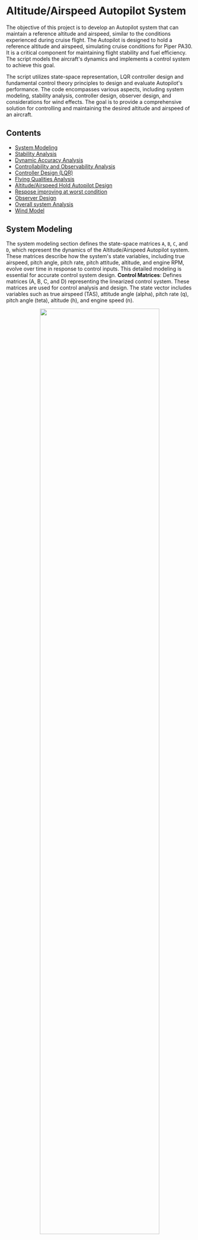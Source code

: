 # Altitude/Airspeed Autopilot System
The objective of this project is to develop an Autopilot system that can maintain a reference altitude and airspeed, similar to the conditions experienced during cruise flight. The Autopilot is designed to hold a reference altitude and airspeed, simulating cruise conditions for Piper PA30. It is a critical component for maintaining flight stability and fuel efficiency. The script models the aircraft's dynamics and implements a control system to achieve this goal.

The script utilizes state-space representation, LQR controller design and fundamental control theory principles to design and evaluate Autopilot's performance. The code encompasses various aspects, including  system modeling, stability analysis, controller design, observer design, and considerations for wind effects. The goal is to provide a comprehensive solution for controlling and maintaining the desired altitude and airspeed of an aircraft.

## Contents

- [System Modeling](#system-modeling)
- [Stability Analysis](#stability-analysis)
- [Dynamic Accuracy Analysis](#dynamic-accuracy-analysis)
- [Controllability and Observability Analysis](#controllability-and-observability-analysis)
- [Controller Design (LQR)](#controller-design-lqr)
- [Flying Qualities Analysis](#flying-qualities-analysis)
- [Altitude/Airspeed Hold Autopilot Design ](#Altitude_and_Airspeed_Hold_Autopilot)
- [Respose improving at worst condition](#Respose-improving-at-worst-condition)
- [Observer Design](#observer-design)
- [Overall system Analysis](#Overallsystem-analysis)
- [Wind Model](#wind-model)

## System Modeling

The system modeling section defines the state-space matrices `A`, `B`, `C`, and `D`, which represent the dynamics of the Altitude/Airspeed Autopilot system. These matrices describe how the system's state variables, including true airspeed, pitch angle, pitch rate, pitch attitude, altitude, and engine RPM, evolve over time in response to control inputs. This detailed modeling is essential for accurate control system design.
 **Control Matrices**: Defines matrices (A, B, C, and D) representing the linearized control system. These matrices are used for control analysis and design.
 The state vector includes variables such as true airspeed (TAS), attitude angle (alpha), pitch rate (q), pitch angle (teta), altitude (h), and engine speed (n).
<p align="center"><img src="https://github.com/Rohit-Gupta2/Autonomy-and-Autopilots/blob/Master/Altitude%20Airspeed%20Autopilot%20System/Figures/LinearizedlongitudinalModel_for_Piper_PA30_Aircraft.PNG" width="80%"></p>

## Stability Analysis

Stability analysis is a crucial step in assessing the behavior of the autopilot system. The code checks whether the system is asymptotically stable by analyzing the eigenvalues of matrix `A` and visualizes pole locations and damping ratios. The results provide insights into the system's inherent stability and whether it requires control intervention. It also uses the damp and pzmap functions to visualize pole locations and damping ratios also provides information about the poles of the transfer function and the system's stability.
<p align="center"><img src="https://github.com/Rohit-Gupta2/Autonomy-and-Autopilots/blob/Master/Altitude%20Airspeed%20Autopilot%20System/Figures/StatbilityofopenloopsystemwithoutSAS.PNG" width="60%"></p>

## Dynamic Accuracy Analysis

This section calculates dynamic performance parameters for different aircraft modes, including the short period, phugoid, engine, and energy modes. Parameters such as natural frequency, damping coefficient, maximum overshoot, and settling time are computed. These metrics help evaluate how well the autopilot can maintain the desired altitude and airspeed while ensuring passenger comfort. Also a table of these parameters is used to assess the dynamic accuracy of the open-loop system.
<p align="center"><img src="https://github.com/Rohit-Gupta2/Autonomy-and-Autopilots/blob/Master/Altitude%20Airspeed%20Autopilot%20System/Figures/DynamicAccuracy_Analysis.PNG" width="80%"></p>
<p align="center"><img src="https://github.com/Rohit-Gupta2/Autonomy-and-Autopilots/blob/Master/Altitude%20Airspeed%20Autopilot%20System/Figures/ModelAnalysis.PNG" width="80%"></p>

## Controllability and Observability Analysis

Controllability and observability are critical aspects of control system design. The code assesses whether the system is controllable and observable using matrices `P` and `O`. Full controllability and observability are essential for effective control system implementation. It verifies if the system is completely controllable and observable. 
<p align="center"><img src="https://github.com/Rohit-Gupta2/Autonomy-and-Autopilots/blob/Master/Altitude%20Airspeed%20Autopilot%20System/Figures/contobs.PNG" width="60%"></p>
<p align="center"><img src="https://github.com/Rohit-Gupta2/Autonomy-and-Autopilots/blob/Master/Altitude%20Airspeed%20Autopilot%20System/Figures/ExitngModeAnalysis.PNG" width="80%"></p>

## Controller Design (LQR)

The autopilot controller is designed using the Linear Quadratic Regulator (LQR) method, a powerful technique for optimizing control performance. to LQR computes the optimal feedback gain (K) that minimizes a performance index. The code iteratively adjusts weighting matrices `Q` and `R` to fine-tune the controller's behavior. The LQR controller aims to minimize a performance index, ensuring precise control of altitude and airspeed. The code iteratively adjusts the weighting matrices Q and R to optimize controller performance and minimize a performance index.
<p align="center"><img src="https://github.com/Rohit-Gupta2/Autonomy-and-Autopilots/blob/Master/Altitude%20Airspeed%20Autopilot%20System/Figures/LQR.PNG" width="80%"></p>
  <p align="center"">
    <img src="https://github.com/Rohit-Gupta2/Autonomy-and-Autopilots/blob/Master/Altitude%20Airspeed%20Autopilot%20System/Figures/LQR1.PNG" alt="condition to have asymptotical solution" width="80%">
    <p align="center">Condition to have asymptotical solution</p>
  </div>
  <p align="center">
    <img src="https://github.com/Rohit-Gupta2/Autonomy-and-Autopilots/blob/Master/Altitude%20Airspeed%20Autopilot%20System/Figures/LQR2.PNG" alt="Steps To Find Optimal Gain" width="80%">
    <p align="center">Steps To Find Optimal Gain</p>
  </div>
</div>
<p align="center"><img src="https://github.com/Rohit-Gupta2/Autonomy-and-Autopilots/blob/Master/Altitude%20Airspeed%20Autopilot%20System/Figures/Eigenval.PNG" width="80%"></p>

## Flying Qualities Analysis

Flying qualities are a key consideration for aircraft safety and comfort. This section assesses parameters such as natural frequencies, damping ratios, maximum overshoot, and settling times for short period and phugoid modes. A comparison is made between the original and feedback systems to evaluate the autopilot's impact on flying qualities.
<p align="center"><img src="https://github.com/Rohit-Gupta2/Autonomy-and-Autopilots/blob/Master/Altitude%20Airspeed%20Autopilot%20System/Figures/FlyingQualitiesComparison.PNG" width="80%"></p>

## Altitude/Airspeed Hold Autopilot Design 
Calculates the feedforward gain for the altitude and airspeed hold autopilot. It determines the desired control input to maintain the desired attitude and airspeed.
<p align="center"><img src="https://github.com/Rohit-Gupta2/Machine-Learning-Projects1/blob/Master/Altitude_AirspeedAutopilot/Figures/Altitude_AirSpeed_hold.PNG" width="90%"></p>
<p align="center"><img src="https://github.com/Rohit-Gupta2/Autonomy-and-Autopilots/blob/Master/Altitude%20Airspeed%20Autopilot%20System/Figures/SSCP.PNG" width="80%"></p>
<p align="center"><img src="https://github.com/Rohit-Gupta2/Autonomy-and-Autopilots/blob/Master/Altitude%20Airspeed%20Autopilot%20System/Figures/PiperPA30.PNG" width="90%"></p>


## Respose improving at worst condition
We can analyze the response without forcing the maneuver and starting from the worst initial condition possible. First in open loop without feedback and then in closed loop with feedback, Such evidence shows the
improvement of the flying qualities due to the SAS.
<p align="center"><img src="https://github.com/Rohit-Gupta2/Autonomy-and-Autopilots/blob/Master/Altitude%20Airspeed%20Autopilot%20System/Figures/Worstcond.PNG" width="80%"></p>

## Observer Design

An observer is a critical component for estimating unmeasured states of the system. Observer poles are placed strategically to ensure that the estimation error vanishes asymptotically. This observer enhances the system's ability to maintain altitude and airspeed by providing accurate state estimates.
<div style="display: flex; flex-direction: row;">
  <p align="center">
    <img src="https://github.com/Rohit-Gupta2/Autonomy-and-Autopilots/blob/Master/Altitude%20Airspeed%20Autopilot%20System/Figures/Observerde.PNG" alt="" width="60%">
    <p align="center"></p>
  </div>
  <p align="center">
    <img src="https://github.com/Rohit-Gupta2/Autonomy-and-Autopilots/blob/Master/Altitude%20Airspeed%20Autopilot%20System/Figures/Observerde2.PNG" alt="" width="60%">
    <p align="center"></p>
  </div>
</div>
<p align="center"><img src="https://github.com/Rohit-Gupta2/Autonomy-and-Autopilots/blob/Master/Altitude%20Airspeed%20Autopilot%20System/Figures/ObserverPoles.PNG" width="80%"></p>

## Overall System Analysis
Combines the observer and feedback control system to create the overall closed-loop system. It analyzes the eigenvalues of the combined system to verify asymptotic stability.
<p align="center"><img src="https://github.com/Rohit-Gupta2/Autonomy-and-Autopilots/blob/Master/Altitude%20Airspeed%20Autopilot%20System/Figures/Overallsyst.PNG" width="80%"></p>

## Wind Model Integration
Accounts for wind effects by extending the system dynamics to include wind disturbances on the autopilot system. Parameters related to wind modeling, including wind covariance and correlation time constants and incorporates them into the model. Understanding and mitigating the effects of wind are essential for robust autopilot performance.
<p align="center"><img src="https://github.com/Rohit-Gupta2/Autonomy-and-Autopilots/blob/Master/Altitude%20Airspeed%20Autopilot%20System/Figures/WindModel.PNG" width="90%"></p>

## Results Plots

<div style="display: flex; flex-direction: row;">
  <p align="center">
    <img src="https://github.com/Rohit-Gupta2/Autonomy-and-Autopilots/blob/Master/Altitude%20Airspeed%20Autopilot%20System/Figures/VelocityComparation.PNG" alt="Velocity Comparison" width="60%">
    <p align="center">Velocity Comparison</p>
  </div>
  <p align="center">
    <img src="https://github.com/Rohit-Gupta2/Autonomy-and-Autopilots/blob/Master/Altitude%20Airspeed%20Autopilot%20System/Figures/AltitudesComparation.PNG" alt="Altitudes Comparison" width="60%">
    <p align="center">Altitudes Comparison</p>
  </div>
</div>

